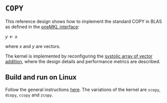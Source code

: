 # `COPY`

This reference design shows how to implement the standard COPY in BLAS as defined in the [oneMKL interface](https://oneapi-src.github.io/oneMKL/domains/blas/copy.html):

$y \longleftarrow x$

where $x$ and $y$ are vectors.

The kernel is implemented by reconfiguring the [systolic array of vector addition](../reconfigurable_vecadd/README.md), where the design details and performance metrics are described.

## Build and run on Linux

Follow the general instructions [here](../README.md#user-content-build-a-kernel-and-run-on-Linux). The variations of the kernel are `scopy`, `dcopy`, `ccopy` and `zcopy`.